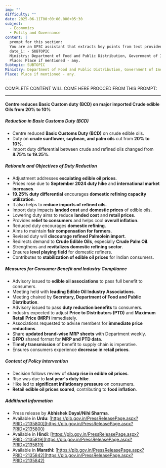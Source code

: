 ```yaml
---
imp: ""
difficulty: ""
date: 2025-06-11T00:00:00.000+05:30
subject:
  - Economics
  - Polity and Governance
content: |
  prompt for this section:
  You are an UPSC assistant that extracts key points from text provided by the user. Output ONLY the key points without additional comments. ENSURE 100% FACTUAL CORRECTNESS. take out the 5 most important from exam perspective. keypoints in a way that it covers the complete content in bullet points, each bullet point not more than 12 words.
  date_1: - SUBTOPIC
  Ministry: Department of Food and Public Distribution, Government of India
  Place: Place if mentioned - any.
Subtopic: SUBTOPIC
Ministry: Department of Food and Public Distribution, Government of India
Place: Place if mentioned - any.
---
```


COMPLETE CONTENT WILL COME HERE PROCCED FROM THIS PROMPT:

---

#### Centre reduces Basic Custom duty (BCD) on major imported Crude edible Oils from 20% to 10%

##### Reduction in Basic Customs Duty (BCD)
- Centre reduced **Basic Customs Duty (BCD)** on crude edible oils.
- Duty on **crude sunflower, soybean, and palm oils** cut from **20% to 10%**.
- Import duty differential between crude and refined oils changed from **8.75% to 19.25%**.

##### Rationale and Objectives of Duty Reduction
- Adjustment addresses **escalating edible oil prices**.
- Prices rose due to **September 2024 duty hike** and **international market increases**.
- **19.25% duty differential** encourages **domestic refining capacity utilization**.
- It also helps to **reduce imports of refined oils**.
- Import duty impacts **landed cost** and **domestic prices** of edible oils.
- Lowering duty aims to reduce **landed cost** and **retail prices**.
- Provides **relief to consumers** and helps cool **overall inflation**.
- Reduced duty encourages **domestic refining**.
- Aims to maintain **fair compensation for farmers**.
- Revised duty will **discourage refined Palmolein import**.
- Redirects demand to **Crude Edible Oils**, especially **Crude Palm Oil**.
- Strengthens and **revitalizes domestic refining sector**.
- Ensures **level playing field** for domestic refiners.
- Contributes to **stabilization of edible oil prices** for Indian consumers.

##### Measures for Consumer Benefit and Industry Compliance
- Advisory issued to **edible oil associations** to pass full benefit to consumers.
- Meeting held with **leading Edible Oil Industry Associations**.
- Meeting chaired by **Secretary, Department of Food and Public Distribution**.
- Advisory issued to pass **duty reduction benefits** to consumers.
- Industry expected to adjust **Price to Distributors (PTD)** and **Maximum Retail Price (MRP)** immediately.
- Associations requested to advise members for **immediate price reductions**.
- Share **updated brand-wise MRP sheets** with Department weekly.
- **DFPD** shared format for **MRP and PTD data**.
- **Timely transmission** of benefit to supply chain is imperative.
- Ensures consumers experience **decrease in retail prices**.

##### Context of Policy Intervention
- Decision follows review of **sharp rise in edible oil prices**.
- Rise was due to **last year's duty hike**.
- Hike led to **significant inflationary pressure** on consumers.
- **Retail edible oil prices soared**, contributing to **food inflation**.

##### Additional Information
- Press release by **Abhishek Dayal/Nihi Sharma**.
- Available in **Urdu**: [https://pib.gov.in/PressReleasePage.aspx?PRID=2135800](https://pib.gov.in/PressReleasePage.aspx?PRID=2135800)
- Available in **Hindi**: [https://pib.gov.in/PressReleasePage.aspx?PRID=2135819](https://pib.gov.in/PressReleasePage.aspx?PRID=2135819)
- Available in **Marathi**: [https://pib.gov.in/PressReleasePage.aspx?PRID=2135842](https://pib.gov.in/PressReleasePage.aspx?PRID=2135842)
